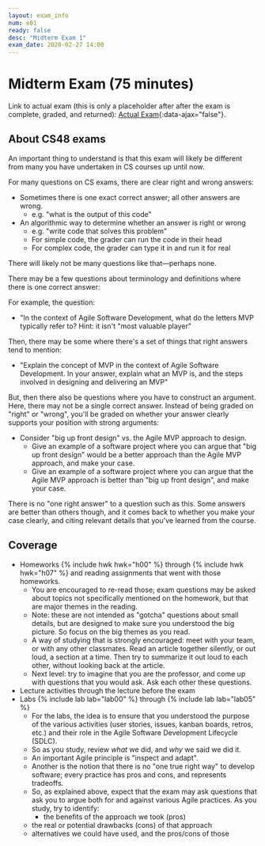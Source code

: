 ```yaml
---
layout: exam_info
num: e01
ready: false
desc: "Midterm Exam 1"
exam_date: 2020-02-27 14:00
---
```


# Midterm Exam (75 minutes) 

Link to actual exam (this is only a placeholder after after the exam is complete, graded,
and returned): [Actual Exam](cs48_w19_e01/){:data-ajax="false"}.

## About CS48 exams

An important thing to understand is that this exam will likely be different
from many you have undertaken in CS courses up until now.

For many questions on CS exams, there are clear right and wrong answers:

* Sometimes there is one exact correct answer; all other answers are wrong.
   * e.g. "what is the output of this code"
* An algorithmic way to determine whether an answer is right or wrong
   * e.g. "write code that solves this problem"
   * For simple code, the grader can run the code in their head
   * For complex code, the grader can type it in and run it for real


There will likely not be many questions like that&mdash;perhaps none.


There may be a few questions about terminology and definitions
where there is one correct answer:

For example, the question:
* "In the context of Agile Software Development, what do the letters MVP typically refer to?  Hint: it isn't "most valuable player"

Then, there may be some where there's a set of things that right answers tend to mention:

* "Explain the concept of MVP in the context of Agile Software Development.  In your answer, explain what an MVP is, and the steps involved in designing and delivering an MVP"

But, then there also be questions where you have to construct an argument.   Here, there may not be a single correct answer.  Instead of being graded on "right" or "wrong", you'll be graded on whether your answer clearly supports your position with strong arguments:

* Consider "big up front design" vs. the Agile MVP approach to design.  
   * Give an example of a software project where you can argue that "big up front design" would be a better approach than the Agile MVP approach, and make your case.
   * Give an example of a software project where you can argue that the Agile MVP approach is better than "big up front design", and make your case.

There is no "one right answer" to a question such as this.   Some answers are better than others though, and it comes back to whether you make your case clearly, and citing relevant details that you've learned from the course.

## Coverage

* Homeworks {% include hwk hwk="h00" %} through {% include hwk hwk="h07" %} and reading assignments that went with those homeworks.
   * You are encouraged to re-read those; exam questions may be asked
     about topics not specifically mentioned on the homework, but that are
     major themes in the reading.
   * Note: these are not intended as "gotcha" questions about small details,
     but are designed to make sure you understood the big picture.  So focus
     on the big themes as you read.
   * A way of studying that is strongly encouraged: meet with your team, or
     with any other classmates.  Read an article together silently, or out
     loud, a section at a time.  Then try to summarize it out loud to each
     other, without looking back at the article.
   * Next level: try to imagine that you are the professor, and come up
     with questions that you would ask. Ask each other these questions.
* Lecture activities through the lecture before the exam
* Labs {% include lab lab="lab00" %} through {% include lab lab="lab05" %}
   * For the labs, the idea is to ensure that you understood the purpose
     of the various activities (user stories, issues, kanban boards, retros,
     etc.) and their role in the Agile Software Development Lifecycle (SDLC).
   * So as you study, review *what* we did, and *why* we said we did it.
   * An important Agile principle is "inspect and adapt".
   * Another is the notion that there is no "one true right way" to develop
     software; every practice has pros and cons, and represents tradeoffs.
   * So, as explained above, expect that
     the exam may ask questions that ask you to argue both for and against
     various Agile practices.   As you study, try to identify:
        * the benefits of the approach we took (pros)
	* the real or potential drawbacks (cons) of that approach
	* alternatives we could have used, and the pros/cons of those

   
